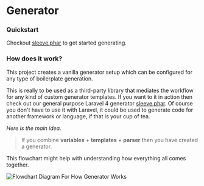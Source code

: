 Generator
================================

### Quickstart

Checkout [sleeve.phar](https://github.com/CodeSleeve/sleeve.phar) to get started generating.

### How does it work?

This project creates a vanilla generator setup which can be configured for any type of boilerplate generation.

This is really to be used as a third-party library that mediates the workflow for any kind of custom generator templates. If you want to it in action then check out our general purpose Laravel 4 generator [sleeve.phar](https://github.com/CodeSleeve/sleeve.phar). Of course you don't have to use it with Laravel, it could be used to generate code for another framework or language, if that is your cup of tea.

*Here is the main idea.*

> If you combine **variables** + **templates** + **parser** then you have created a generator.

This flowchart might help with understanding how everything all comes together.

![Flowchart Diagram For How Generator Works](http://i57.tinypic.com/juc0f6.png "Generator Flowchart")
